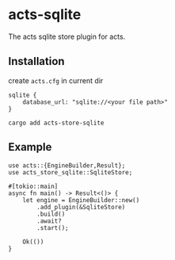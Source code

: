 # acts-sqlite

The acts sqlite store plugin for acts. 

## Installation


create `acts.cfg` in current dir
```no_compile
sqlite {
    database_url: "sqlite://<your file path>"
}
```

```no_compile
cargo add acts-store-sqlite
```

## Example

```rust,no_run
use acts::{EngineBuilder,Result};
use acts_store_sqlite::SqliteStore;

#[tokio::main]
async fn main() -> Result<()> {
    let engine = EngineBuilder::new()
        .add_plugin(&SqliteStore)
        .build()
        .await?
        .start();
    
    Ok(())
}
```